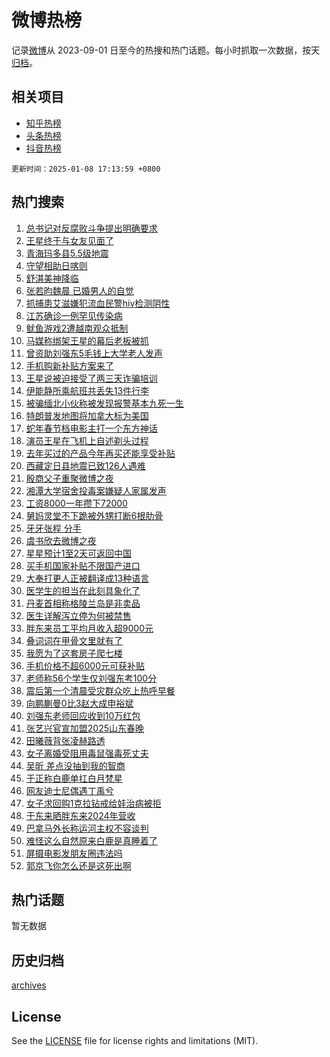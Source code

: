 # 微博热榜

记录[微博](https://www.weibo.com)从 2023-09-01 日至今的热搜和热门话题。每小时抓取一次数据，按天[归档](archives)。

## 相关项目

- [知乎热榜](https://github.com/hotarchive/zhihu)
- [头条热榜](https://github.com/hotarchive/toutiao)
- [抖音热榜](https://github.com/hotarchive/douyin)


`更新时间：2025-01-08 17:13:59 +0800`

## 热门搜索

1. [总书记对反腐败斗争提出明确要求](https://m.weibo.cn/search?containerid=100103type%3D1%26t%3D10%26q%3D%23%E6%80%BB%E4%B9%A6%E8%AE%B0%E5%AF%B9%E5%8F%8D%E8%85%90%E8%B4%A5%E6%96%97%E4%BA%89%E6%8F%90%E5%87%BA%E6%98%8E%E7%A1%AE%E8%A6%81%E6%B1%82%23&stream_entry_id=51&isnewpage=1&extparam=seat%3D1%26q%3D%2523%25E6%2580%25BB%25E4%25B9%25A6%25E8%25AE%25B0%25E5%25AF%25B9%25E5%258F%258D%25E8%2585%2590%25E8%25B4%25A5%25E6%2596%2597%25E4%25BA%2589%25E6%258F%2590%25E5%2587%25BA%25E6%2598%258E%25E7%25A1%25AE%25E8%25A6%2581%25E6%25B1%2582%2523%26dgr%3D0%26pos%3D0%26filter_type%3Drealtimehot%26cate%3D10103%26c_type%3D51%26stream_entry_id%3D51%26display_time%3D1736327637%26pre_seqid%3D173632763752601048706)
1. [王星终于与女友见面了](https://m.weibo.cn/search?containerid=100103type%3D1%26t%3D10%26q%3D%23%E7%8E%8B%E6%98%9F%E7%BB%88%E4%BA%8E%E4%B8%8E%E5%A5%B3%E5%8F%8B%E8%A7%81%E9%9D%A2%E4%BA%86%23&stream_entry_id=31&isnewpage=1&extparam=seat%3D1%26stream_entry_id%3D31%26dgr%3D0%26pos%3D0%26q%3D%2523%25E7%258E%258B%25E6%2598%259F%25E7%25BB%2588%25E4%25BA%258E%25E4%25B8%258E%25E5%25A5%25B3%25E5%258F%258B%25E8%25A7%2581%25E9%259D%25A2%25E4%25BA%2586%2523%26filter_type%3Drealtimehot%26band_rank%3D1%26realpos%3D1%26flag%3D1%26cate%3D5001%26c_type%3D31%26lcate%3D5001%26display_time%3D1736327637%26pre_seqid%3D173632763752601048706)
1. [青海玛多县5.5级地震](https://m.weibo.cn/search?containerid=100103type%3D1%26t%3D10%26q%3D%23%E9%9D%92%E6%B5%B7%E7%8E%9B%E5%A4%9A%E5%8E%BF5.5%E7%BA%A7%E5%9C%B0%E9%9C%87%23&stream_entry_id=31&isnewpage=1&extparam=seat%3D1%26stream_entry_id%3D31%26dgr%3D0%26pos%3D1%26q%3D%2523%25E9%259D%2592%25E6%25B5%25B7%25E7%258E%259B%25E5%25A4%259A%25E5%258E%25BF5.5%25E7%25BA%25A7%25E5%259C%25B0%25E9%259C%2587%2523%26filter_type%3Drealtimehot%26band_rank%3D2%26realpos%3D2%26flag%3D1%26cate%3D5001%26c_type%3D31%26lcate%3D5001%26display_time%3D1736327637%26pre_seqid%3D173632763752601048706)
1. [守望相助日喀则](https://m.weibo.cn/search?containerid=100103type%3D1%26t%3D10%26q%3D%23%E5%AE%88%E6%9C%9B%E7%9B%B8%E5%8A%A9%E6%97%A5%E5%96%80%E5%88%99%23&stream_entry_id=31&isnewpage=1&extparam=seat%3D1%26stream_entry_id%3D31%26dgr%3D0%26pos%3D2%26q%3D%2523%25E5%25AE%2588%25E6%259C%259B%25E7%259B%25B8%25E5%258A%25A9%25E6%2597%25A5%25E5%2596%2580%25E5%2588%2599%2523%26filter_type%3Drealtimehot%26band_rank%3D3%26realpos%3D3%26flag%3D0%26cate%3D5001%26c_type%3D31%26lcate%3D5001%26display_time%3D1736327637%26pre_seqid%3D173632763752601048706)
1. [舒淇美神降临](https://m.weibo.cn/search?containerid=100103type%3D1%26t%3D10%26q%3D%23%E8%88%92%E6%B7%87%E7%BE%8E%E7%A5%9E%E9%99%8D%E4%B8%B4%23&stream_entry_id=31&isnewpage=1&extparam=seat%3D1%26stream_entry_id%3D31%26dgr%3D0%26pos%3D3%26q%3D%2523%25E8%2588%2592%25E6%25B7%2587%25E7%25BE%258E%25E7%25A5%259E%25E9%2599%258D%25E4%25B8%25B4%2523%26is_ad_pos%3D1%26filter_type%3Drealtimehot%26band_rank%3D4%26topic_ad%3D1%26lcate%3D5001%26cate%3D5001%26c_type%3D31%26adid%3D271933%26display_time%3D1736327637%26pre_seqid%3D173632763752601048706)
1. [张若昀魏晨 已婚男人的自觉](https://m.weibo.cn/search?containerid=100103type%3D1%26t%3D10%26q%3D%E5%BC%A0%E8%8B%A5%E6%98%80%E9%AD%8F%E6%99%A8+%E5%B7%B2%E5%A9%9A%E7%94%B7%E4%BA%BA%E7%9A%84%E8%87%AA%E8%A7%89&stream_entry_id=31&isnewpage=1&extparam=seat%3D1%26stream_entry_id%3D31%26dgr%3D0%26pos%3D4%26q%3D%25E5%25BC%25A0%25E8%258B%25A5%25E6%2598%2580%25E9%25AD%258F%25E6%2599%25A8%2520%25E5%25B7%25B2%25E5%25A9%259A%25E7%2594%25B7%25E4%25BA%25BA%25E7%259A%2584%25E8%2587%25AA%25E8%25A7%2589%26filter_type%3Drealtimehot%26band_rank%3D4%26realpos%3D4%26flag%3D2%26cate%3D5001%26c_type%3D31%26lcate%3D5001%26display_time%3D1736327637%26pre_seqid%3D173632763752601048706)
1. [抓捕患艾滋嫌犯流血民警hiv检测阴性](https://m.weibo.cn/search?containerid=100103type%3D1%26t%3D10%26q%3D%23%E6%8A%93%E6%8D%95%E6%82%A3%E8%89%BE%E6%BB%8B%E5%AB%8C%E7%8A%AF%E6%B5%81%E8%A1%80%E6%B0%91%E8%AD%A6hiv%E6%A3%80%E6%B5%8B%E9%98%B4%E6%80%A7%23&stream_entry_id=31&isnewpage=1&extparam=seat%3D1%26stream_entry_id%3D31%26dgr%3D0%26pos%3D5%26q%3D%2523%25E6%258A%2593%25E6%258D%2595%25E6%2582%25A3%25E8%2589%25BE%25E6%25BB%258B%25E5%25AB%258C%25E7%258A%25AF%25E6%25B5%2581%25E8%25A1%2580%25E6%25B0%2591%25E8%25AD%25A6hiv%25E6%25A3%2580%25E6%25B5%258B%25E9%2598%25B4%25E6%2580%25A7%2523%26filter_type%3Drealtimehot%26band_rank%3D5%26realpos%3D5%26flag%3D1%26cate%3D5001%26c_type%3D31%26lcate%3D5001%26display_time%3D1736327637%26pre_seqid%3D173632763752601048706)
1. [江苏确诊一例罕见传染病](https://m.weibo.cn/search?containerid=100103type%3D1%26t%3D10%26q%3D%23%E6%B1%9F%E8%8B%8F%E7%A1%AE%E8%AF%8A%E4%B8%80%E4%BE%8B%E7%BD%95%E8%A7%81%E4%BC%A0%E6%9F%93%E7%97%85%23&stream_entry_id=31&isnewpage=1&extparam=seat%3D1%26stream_entry_id%3D31%26dgr%3D0%26pos%3D6%26q%3D%2523%25E6%25B1%259F%25E8%258B%258F%25E7%25A1%25AE%25E8%25AF%258A%25E4%25B8%2580%25E4%25BE%258B%25E7%25BD%2595%25E8%25A7%2581%25E4%25BC%25A0%25E6%259F%2593%25E7%2597%2585%2523%26filter_type%3Drealtimehot%26band_rank%3D6%26realpos%3D6%26flag%3D0%26cate%3D5001%26c_type%3D31%26lcate%3D5001%26display_time%3D1736327637%26pre_seqid%3D173632763752601048706)
1. [鱿鱼游戏2遭越南观众抵制](https://m.weibo.cn/search?containerid=100103type%3D1%26t%3D10%26q%3D%23%E9%B1%BF%E9%B1%BC%E6%B8%B8%E6%88%8F2%E9%81%AD%E8%B6%8A%E5%8D%97%E8%A7%82%E4%BC%97%E6%8A%B5%E5%88%B6%23&stream_entry_id=31&isnewpage=1&extparam=seat%3D1%26stream_entry_id%3D31%26dgr%3D0%26pos%3D7%26q%3D%2523%25E9%25B1%25BF%25E9%25B1%25BC%25E6%25B8%25B8%25E6%2588%258F2%25E9%2581%25AD%25E8%25B6%258A%25E5%258D%2597%25E8%25A7%2582%25E4%25BC%2597%25E6%258A%25B5%25E5%2588%25B6%2523%26filter_type%3Drealtimehot%26band_rank%3D7%26realpos%3D7%26flag%3D1%26cate%3D5001%26c_type%3D31%26lcate%3D5001%26display_time%3D1736327637%26pre_seqid%3D173632763752601048706)
1. [马媒称绑架王星的幕后老板被抓](https://m.weibo.cn/search?containerid=100103type%3D1%26t%3D10%26q%3D%23%E9%A9%AC%E5%AA%92%E7%A7%B0%E7%BB%91%E6%9E%B6%E7%8E%8B%E6%98%9F%E7%9A%84%E5%B9%95%E5%90%8E%E8%80%81%E6%9D%BF%E8%A2%AB%E6%8A%93%23&stream_entry_id=31&isnewpage=1&extparam=seat%3D1%26stream_entry_id%3D31%26dgr%3D0%26pos%3D8%26q%3D%2523%25E9%25A9%25AC%25E5%25AA%2592%25E7%25A7%25B0%25E7%25BB%2591%25E6%259E%25B6%25E7%258E%258B%25E6%2598%259F%25E7%259A%2584%25E5%25B9%2595%25E5%2590%258E%25E8%2580%2581%25E6%259D%25BF%25E8%25A2%25AB%25E6%258A%2593%2523%26filter_type%3Drealtimehot%26band_rank%3D8%26realpos%3D8%26flag%3D1%26cate%3D5001%26c_type%3D31%26lcate%3D5001%26display_time%3D1736327637%26pre_seqid%3D173632763752601048706)
1. [曾资助刘强东5毛钱上大学老人发声](https://m.weibo.cn/search?containerid=100103type%3D1%26t%3D10%26q%3D%23%E6%9B%BE%E8%B5%84%E5%8A%A9%E5%88%98%E5%BC%BA%E4%B8%9C5%E6%AF%9B%E9%92%B1%E4%B8%8A%E5%A4%A7%E5%AD%A6%E8%80%81%E4%BA%BA%E5%8F%91%E5%A3%B0%23&stream_entry_id=31&isnewpage=1&extparam=seat%3D1%26stream_entry_id%3D31%26dgr%3D0%26pos%3D9%26q%3D%2523%25E6%259B%25BE%25E8%25B5%2584%25E5%258A%25A9%25E5%2588%2598%25E5%25BC%25BA%25E4%25B8%259C5%25E6%25AF%259B%25E9%2592%25B1%25E4%25B8%258A%25E5%25A4%25A7%25E5%25AD%25A6%25E8%2580%2581%25E4%25BA%25BA%25E5%258F%2591%25E5%25A3%25B0%2523%26filter_type%3Drealtimehot%26band_rank%3D9%26realpos%3D9%26flag%3D2%26cate%3D5001%26c_type%3D31%26lcate%3D5001%26display_time%3D1736327637%26pre_seqid%3D173632763752601048706)
1. [手机购新补贴方案来了](https://m.weibo.cn/search?containerid=100103type%3D1%26t%3D10%26q%3D%23%E6%89%8B%E6%9C%BA%E8%B4%AD%E6%96%B0%E8%A1%A5%E8%B4%B4%E6%96%B9%E6%A1%88%E6%9D%A5%E4%BA%86%23&stream_entry_id=31&isnewpage=1&extparam=seat%3D1%26stream_entry_id%3D31%26dgr%3D0%26pos%3D10%26q%3D%2523%25E6%2589%258B%25E6%259C%25BA%25E8%25B4%25AD%25E6%2596%25B0%25E8%25A1%25A5%25E8%25B4%25B4%25E6%2596%25B9%25E6%25A1%2588%25E6%259D%25A5%25E4%25BA%2586%2523%26filter_type%3Drealtimehot%26band_rank%3D10%26realpos%3D10%26flag%3D0%26cate%3D5001%26c_type%3D31%26lcate%3D5001%26display_time%3D1736327637%26pre_seqid%3D173632763752601048706)
1. [王星说被迫接受了两三天诈骗培训](https://m.weibo.cn/search?containerid=100103type%3D1%26t%3D10%26q%3D%23%E7%8E%8B%E6%98%9F%E8%AF%B4%E8%A2%AB%E8%BF%AB%E6%8E%A5%E5%8F%97%E4%BA%86%E4%B8%A4%E4%B8%89%E5%A4%A9%E8%AF%88%E9%AA%97%E5%9F%B9%E8%AE%AD%23&stream_entry_id=31&isnewpage=1&extparam=seat%3D1%26stream_entry_id%3D31%26dgr%3D0%26pos%3D11%26q%3D%2523%25E7%258E%258B%25E6%2598%259F%25E8%25AF%25B4%25E8%25A2%25AB%25E8%25BF%25AB%25E6%258E%25A5%25E5%258F%2597%25E4%25BA%2586%25E4%25B8%25A4%25E4%25B8%2589%25E5%25A4%25A9%25E8%25AF%2588%25E9%25AA%2597%25E5%259F%25B9%25E8%25AE%25AD%2523%26filter_type%3Drealtimehot%26band_rank%3D11%26realpos%3D11%26flag%3D2%26cate%3D5001%26c_type%3D31%26lcate%3D5001%26display_time%3D1736327637%26pre_seqid%3D173632763752601048706)
1. [伊能静所乘航班共丢失13件行李](https://m.weibo.cn/search?containerid=100103type%3D1%26t%3D10%26q%3D%23%E4%BC%8A%E8%83%BD%E9%9D%99%E6%89%80%E4%B9%98%E8%88%AA%E7%8F%AD%E5%85%B1%E4%B8%A2%E5%A4%B113%E4%BB%B6%E8%A1%8C%E6%9D%8E%23&stream_entry_id=31&isnewpage=1&extparam=seat%3D1%26stream_entry_id%3D31%26dgr%3D0%26pos%3D12%26q%3D%2523%25E4%25BC%258A%25E8%2583%25BD%25E9%259D%2599%25E6%2589%2580%25E4%25B9%2598%25E8%2588%25AA%25E7%258F%25AD%25E5%2585%25B1%25E4%25B8%25A2%25E5%25A4%25B113%25E4%25BB%25B6%25E8%25A1%258C%25E6%259D%258E%2523%26filter_type%3Drealtimehot%26band_rank%3D12%26realpos%3D12%26flag%3D1%26cate%3D5001%26c_type%3D31%26lcate%3D5001%26display_time%3D1736327637%26pre_seqid%3D173632763752601048706)
1. [被骗缅北小伙称被发现报警基本九死一生](https://m.weibo.cn/search?containerid=100103type%3D1%26t%3D10%26q%3D%23%E8%A2%AB%E9%AA%97%E7%BC%85%E5%8C%97%E5%B0%8F%E4%BC%99%E7%A7%B0%E8%A2%AB%E5%8F%91%E7%8E%B0%E6%8A%A5%E8%AD%A6%E5%9F%BA%E6%9C%AC%E4%B9%9D%E6%AD%BB%E4%B8%80%E7%94%9F%23&stream_entry_id=31&isnewpage=1&extparam=seat%3D1%26stream_entry_id%3D31%26dgr%3D0%26pos%3D13%26q%3D%2523%25E8%25A2%25AB%25E9%25AA%2597%25E7%25BC%2585%25E5%258C%2597%25E5%25B0%258F%25E4%25BC%2599%25E7%25A7%25B0%25E8%25A2%25AB%25E5%258F%2591%25E7%258E%25B0%25E6%258A%25A5%25E8%25AD%25A6%25E5%259F%25BA%25E6%259C%25AC%25E4%25B9%259D%25E6%25AD%25BB%25E4%25B8%2580%25E7%2594%259F%2523%26filter_type%3Drealtimehot%26band_rank%3D13%26realpos%3D13%26flag%3D0%26cate%3D5001%26c_type%3D31%26lcate%3D5001%26display_time%3D1736327637%26pre_seqid%3D173632763752601048706)
1. [特朗普发地图将加拿大标为美国](https://m.weibo.cn/search?containerid=100103type%3D1%26t%3D10%26q%3D%23%E7%89%B9%E6%9C%97%E6%99%AE%E5%8F%91%E5%9C%B0%E5%9B%BE%E5%B0%86%E5%8A%A0%E6%8B%BF%E5%A4%A7%E6%A0%87%E4%B8%BA%E7%BE%8E%E5%9B%BD%23&stream_entry_id=31&isnewpage=1&extparam=seat%3D1%26stream_entry_id%3D31%26dgr%3D0%26pos%3D14%26q%3D%2523%25E7%2589%25B9%25E6%259C%2597%25E6%2599%25AE%25E5%258F%2591%25E5%259C%25B0%25E5%259B%25BE%25E5%25B0%2586%25E5%258A%25A0%25E6%258B%25BF%25E5%25A4%25A7%25E6%25A0%2587%25E4%25B8%25BA%25E7%25BE%258E%25E5%259B%25BD%2523%26filter_type%3Drealtimehot%26band_rank%3D14%26realpos%3D14%26flag%3D0%26cate%3D5001%26c_type%3D31%26lcate%3D5001%26display_time%3D1736327637%26pre_seqid%3D173632763752601048706)
1. [蛇年春节档电影主打一个东方神话](https://m.weibo.cn/search?containerid=100103type%3D1%26t%3D10%26q%3D%23%E8%9B%87%E5%B9%B4%E6%98%A5%E8%8A%82%E6%A1%A3%E7%94%B5%E5%BD%B1%E4%B8%BB%E6%89%93%E4%B8%80%E4%B8%AA%E4%B8%9C%E6%96%B9%E7%A5%9E%E8%AF%9D%23&stream_entry_id=31&isnewpage=1&extparam=seat%3D1%26stream_entry_id%3D31%26dgr%3D0%26pos%3D15%26q%3D%2523%25E8%259B%2587%25E5%25B9%25B4%25E6%2598%25A5%25E8%258A%2582%25E6%25A1%25A3%25E7%2594%25B5%25E5%25BD%25B1%25E4%25B8%25BB%25E6%2589%2593%25E4%25B8%2580%25E4%25B8%25AA%25E4%25B8%259C%25E6%2596%25B9%25E7%25A5%259E%25E8%25AF%259D%2523%26filter_type%3Drealtimehot%26band_rank%3D15%26realpos%3D15%26flag%3D1%26cate%3D5001%26c_type%3D31%26lcate%3D5001%26display_time%3D1736327637%26pre_seqid%3D173632763752601048706)
1. [演员王星在飞机上自述剃头过程](https://m.weibo.cn/search?containerid=100103type%3D1%26t%3D10%26q%3D%23%E6%BC%94%E5%91%98%E7%8E%8B%E6%98%9F%E5%9C%A8%E9%A3%9E%E6%9C%BA%E4%B8%8A%E8%87%AA%E8%BF%B0%E5%89%83%E5%A4%B4%E8%BF%87%E7%A8%8B%23&stream_entry_id=31&isnewpage=1&extparam=seat%3D1%26stream_entry_id%3D31%26dgr%3D0%26pos%3D16%26q%3D%2523%25E6%25BC%2594%25E5%2591%2598%25E7%258E%258B%25E6%2598%259F%25E5%259C%25A8%25E9%25A3%259E%25E6%259C%25BA%25E4%25B8%258A%25E8%2587%25AA%25E8%25BF%25B0%25E5%2589%2583%25E5%25A4%25B4%25E8%25BF%2587%25E7%25A8%258B%2523%26filter_type%3Drealtimehot%26band_rank%3D16%26realpos%3D16%26flag%3D2%26cate%3D5001%26c_type%3D31%26lcate%3D5001%26display_time%3D1736327637%26pre_seqid%3D173632763752601048706)
1. [去年买过的产品今年再买还能享受补贴](https://m.weibo.cn/search?containerid=100103type%3D1%26t%3D10%26q%3D%23%E5%8E%BB%E5%B9%B4%E4%B9%B0%E8%BF%87%E7%9A%84%E4%BA%A7%E5%93%81%E4%BB%8A%E5%B9%B4%E5%86%8D%E4%B9%B0%E8%BF%98%E8%83%BD%E4%BA%AB%E5%8F%97%E8%A1%A5%E8%B4%B4%23&stream_entry_id=31&isnewpage=1&extparam=seat%3D1%26stream_entry_id%3D31%26dgr%3D0%26pos%3D17%26q%3D%2523%25E5%258E%25BB%25E5%25B9%25B4%25E4%25B9%25B0%25E8%25BF%2587%25E7%259A%2584%25E4%25BA%25A7%25E5%2593%2581%25E4%25BB%258A%25E5%25B9%25B4%25E5%2586%258D%25E4%25B9%25B0%25E8%25BF%2598%25E8%2583%25BD%25E4%25BA%25AB%25E5%258F%2597%25E8%25A1%25A5%25E8%25B4%25B4%2523%26filter_type%3Drealtimehot%26band_rank%3D17%26realpos%3D17%26flag%3D1%26cate%3D5001%26c_type%3D31%26lcate%3D5001%26display_time%3D1736327637%26pre_seqid%3D173632763752601048706)
1. [西藏定日县地震已致126人遇难](https://m.weibo.cn/search?containerid=100103type%3D1%26t%3D10%26q%3D%23%E8%A5%BF%E8%97%8F%E5%AE%9A%E6%97%A5%E5%8E%BF%E5%9C%B0%E9%9C%87%E5%B7%B2%E8%87%B4126%E4%BA%BA%E9%81%87%E9%9A%BE%23&stream_entry_id=31&isnewpage=1&extparam=seat%3D1%26stream_entry_id%3D31%26dgr%3D0%26pos%3D18%26q%3D%2523%25E8%25A5%25BF%25E8%2597%258F%25E5%25AE%259A%25E6%2597%25A5%25E5%258E%25BF%25E5%259C%25B0%25E9%259C%2587%25E5%25B7%25B2%25E8%2587%25B4126%25E4%25BA%25BA%25E9%2581%2587%25E9%259A%25BE%2523%26filter_type%3Drealtimehot%26band_rank%3D18%26realpos%3D18%26flag%3D0%26cate%3D5001%26c_type%3D31%26lcate%3D5001%26display_time%3D1736327637%26pre_seqid%3D173632763752601048706)
1. [殷商父子重聚微博之夜](https://m.weibo.cn/search?containerid=100103type%3D1%26t%3D10%26q%3D%23%E6%AE%B7%E5%95%86%E7%88%B6%E5%AD%90%E9%87%8D%E8%81%9A%E5%BE%AE%E5%8D%9A%E4%B9%8B%E5%A4%9C%23&stream_entry_id=31&isnewpage=1&extparam=seat%3D1%26stream_entry_id%3D31%26dgr%3D0%26pos%3D19%26q%3D%2523%25E6%25AE%25B7%25E5%2595%2586%25E7%2588%25B6%25E5%25AD%2590%25E9%2587%258D%25E8%2581%259A%25E5%25BE%25AE%25E5%258D%259A%25E4%25B9%258B%25E5%25A4%259C%2523%26filter_type%3Drealtimehot%26band_rank%3D19%26realpos%3D19%26flag%3D1%26cate%3D5001%26c_type%3D31%26lcate%3D5001%26display_time%3D1736327637%26pre_seqid%3D173632763752601048706)
1. [湘潭大学宿舍投毒案嫌疑人家属发声](https://m.weibo.cn/search?containerid=100103type%3D1%26t%3D10%26q%3D%23%E6%B9%98%E6%BD%AD%E5%A4%A7%E5%AD%A6%E5%AE%BF%E8%88%8D%E6%8A%95%E6%AF%92%E6%A1%88%E5%AB%8C%E7%96%91%E4%BA%BA%E5%AE%B6%E5%B1%9E%E5%8F%91%E5%A3%B0%23&stream_entry_id=31&isnewpage=1&extparam=seat%3D1%26stream_entry_id%3D31%26dgr%3D0%26pos%3D20%26q%3D%2523%25E6%25B9%2598%25E6%25BD%25AD%25E5%25A4%25A7%25E5%25AD%25A6%25E5%25AE%25BF%25E8%2588%258D%25E6%258A%2595%25E6%25AF%2592%25E6%25A1%2588%25E5%25AB%258C%25E7%2596%2591%25E4%25BA%25BA%25E5%25AE%25B6%25E5%25B1%259E%25E5%258F%2591%25E5%25A3%25B0%2523%26filter_type%3Drealtimehot%26band_rank%3D20%26realpos%3D20%26flag%3D1%26cate%3D5001%26c_type%3D31%26lcate%3D5001%26display_time%3D1736327637%26pre_seqid%3D173632763752601048706)
1. [工资8000一年攒下72000](https://m.weibo.cn/search?containerid=100103type%3D1%26t%3D10%26q%3D%E5%B7%A5%E8%B5%848000%E4%B8%80%E5%B9%B4%E6%94%92%E4%B8%8B72000&stream_entry_id=31&isnewpage=1&extparam=seat%3D1%26stream_entry_id%3D31%26dgr%3D0%26pos%3D21%26q%3D%25E5%25B7%25A5%25E8%25B5%25848000%25E4%25B8%2580%25E5%25B9%25B4%25E6%2594%2592%25E4%25B8%258B72000%26filter_type%3Drealtimehot%26band_rank%3D21%26realpos%3D21%26flag%3D2%26cate%3D5001%26c_type%3D31%26lcate%3D5001%26display_time%3D1736327637%26pre_seqid%3D173632763752601048706)
1. [舅妈灵堂不下跪被外甥打断6根肋骨](https://m.weibo.cn/search?containerid=100103type%3D1%26t%3D10%26q%3D%23%E8%88%85%E5%A6%88%E7%81%B5%E5%A0%82%E4%B8%8D%E4%B8%8B%E8%B7%AA%E8%A2%AB%E5%A4%96%E7%94%A5%E6%89%93%E6%96%AD6%E6%A0%B9%E8%82%8B%E9%AA%A8%23&stream_entry_id=31&isnewpage=1&extparam=seat%3D1%26stream_entry_id%3D31%26dgr%3D0%26pos%3D22%26q%3D%2523%25E8%2588%2585%25E5%25A6%2588%25E7%2581%25B5%25E5%25A0%2582%25E4%25B8%258D%25E4%25B8%258B%25E8%25B7%25AA%25E8%25A2%25AB%25E5%25A4%2596%25E7%2594%25A5%25E6%2589%2593%25E6%2596%25AD6%25E6%25A0%25B9%25E8%2582%258B%25E9%25AA%25A8%2523%26filter_type%3Drealtimehot%26band_rank%3D22%26realpos%3D22%26flag%3D0%26cate%3D5001%26c_type%3D31%26lcate%3D5001%26display_time%3D1736327637%26pre_seqid%3D173632763752601048706)
1. [牙牙张程 分手](https://m.weibo.cn/search?containerid=100103type%3D1%26t%3D10%26q%3D%E7%89%99%E7%89%99%E5%BC%A0%E7%A8%8B+%E5%88%86%E6%89%8B&stream_entry_id=31&isnewpage=1&extparam=seat%3D1%26stream_entry_id%3D31%26dgr%3D0%26pos%3D23%26q%3D%25E7%2589%2599%25E7%2589%2599%25E5%25BC%25A0%25E7%25A8%258B%2520%25E5%2588%2586%25E6%2589%258B%26filter_type%3Drealtimehot%26band_rank%3D23%26realpos%3D23%26flag%3D1%26cate%3D5001%26c_type%3D31%26lcate%3D5001%26display_time%3D1736327637%26pre_seqid%3D173632763752601048706)
1. [虞书欣去微博之夜](https://m.weibo.cn/search?containerid=100103type%3D1%26t%3D10%26q%3D%23%E8%99%9E%E4%B9%A6%E6%AC%A3%E5%8E%BB%E5%BE%AE%E5%8D%9A%E4%B9%8B%E5%A4%9C%23&stream_entry_id=31&isnewpage=1&extparam=seat%3D1%26stream_entry_id%3D31%26dgr%3D0%26pos%3D24%26q%3D%2523%25E8%2599%259E%25E4%25B9%25A6%25E6%25AC%25A3%25E5%258E%25BB%25E5%25BE%25AE%25E5%258D%259A%25E4%25B9%258B%25E5%25A4%259C%2523%26filter_type%3Drealtimehot%26band_rank%3D24%26realpos%3D24%26flag%3D1%26cate%3D5001%26c_type%3D31%26lcate%3D5001%26display_time%3D1736327637%26pre_seqid%3D173632763752601048706)
1. [星星预计1至2天可返回中国](https://m.weibo.cn/search?containerid=100103type%3D1%26t%3D10%26q%3D%23%E6%98%9F%E6%98%9F%E9%A2%84%E8%AE%A11%E8%87%B32%E5%A4%A9%E5%8F%AF%E8%BF%94%E5%9B%9E%E4%B8%AD%E5%9B%BD%23&stream_entry_id=31&isnewpage=1&extparam=seat%3D1%26stream_entry_id%3D31%26dgr%3D0%26pos%3D25%26q%3D%2523%25E6%2598%259F%25E6%2598%259F%25E9%25A2%2584%25E8%25AE%25A11%25E8%2587%25B32%25E5%25A4%25A9%25E5%258F%25AF%25E8%25BF%2594%25E5%259B%259E%25E4%25B8%25AD%25E5%259B%25BD%2523%26filter_type%3Drealtimehot%26band_rank%3D25%26realpos%3D25%26flag%3D0%26cate%3D5001%26c_type%3D31%26lcate%3D5001%26display_time%3D1736327637%26pre_seqid%3D173632763752601048706)
1. [买手机国家补贴不限国产进口](https://m.weibo.cn/search?containerid=100103type%3D1%26t%3D10%26q%3D%23%E4%B9%B0%E6%89%8B%E6%9C%BA%E5%9B%BD%E5%AE%B6%E8%A1%A5%E8%B4%B4%E4%B8%8D%E9%99%90%E5%9B%BD%E4%BA%A7%E8%BF%9B%E5%8F%A3%23&stream_entry_id=31&isnewpage=1&extparam=seat%3D1%26stream_entry_id%3D31%26dgr%3D0%26pos%3D26%26q%3D%2523%25E4%25B9%25B0%25E6%2589%258B%25E6%259C%25BA%25E5%259B%25BD%25E5%25AE%25B6%25E8%25A1%25A5%25E8%25B4%25B4%25E4%25B8%258D%25E9%2599%2590%25E5%259B%25BD%25E4%25BA%25A7%25E8%25BF%259B%25E5%258F%25A3%2523%26filter_type%3Drealtimehot%26band_rank%3D26%26realpos%3D26%26flag%3D1%26cate%3D5001%26c_type%3D31%26lcate%3D5001%26display_time%3D1736327637%26pre_seqid%3D173632763752601048706)
1. [大奉打更人正被翻译成13种语言](https://m.weibo.cn/search?containerid=100103type%3D1%26t%3D10%26q%3D%23%E5%A4%A7%E5%A5%89%E6%89%93%E6%9B%B4%E4%BA%BA%E6%AD%A3%E8%A2%AB%E7%BF%BB%E8%AF%91%E6%88%9013%E7%A7%8D%E8%AF%AD%E8%A8%80%23&stream_entry_id=31&isnewpage=1&extparam=seat%3D1%26stream_entry_id%3D31%26dgr%3D0%26pos%3D27%26q%3D%2523%25E5%25A4%25A7%25E5%25A5%2589%25E6%2589%2593%25E6%259B%25B4%25E4%25BA%25BA%25E6%25AD%25A3%25E8%25A2%25AB%25E7%25BF%25BB%25E8%25AF%2591%25E6%2588%259013%25E7%25A7%258D%25E8%25AF%25AD%25E8%25A8%2580%2523%26filter_type%3Drealtimehot%26band_rank%3D27%26realpos%3D27%26flag%3D1%26cate%3D5001%26c_type%3D31%26lcate%3D5001%26display_time%3D1736327637%26pre_seqid%3D173632763752601048706)
1. [医学生的担当在此刻具象化了](https://m.weibo.cn/search?containerid=100103type%3D1%26t%3D10%26q%3D%E5%8C%BB%E5%AD%A6%E7%94%9F%E7%9A%84%E6%8B%85%E5%BD%93%E5%9C%A8%E6%AD%A4%E5%88%BB%E5%85%B7%E8%B1%A1%E5%8C%96%E4%BA%86&stream_entry_id=31&isnewpage=1&extparam=seat%3D1%26stream_entry_id%3D31%26dgr%3D0%26pos%3D28%26q%3D%25E5%258C%25BB%25E5%25AD%25A6%25E7%2594%259F%25E7%259A%2584%25E6%258B%2585%25E5%25BD%2593%25E5%259C%25A8%25E6%25AD%25A4%25E5%2588%25BB%25E5%2585%25B7%25E8%25B1%25A1%25E5%258C%2596%25E4%25BA%2586%26filter_type%3Drealtimehot%26band_rank%3D28%26realpos%3D28%26flag%3D1%26cate%3D5001%26c_type%3D31%26lcate%3D5001%26display_time%3D1736327637%26pre_seqid%3D173632763752601048706)
1. [丹麦首相称格陵兰岛是非卖品](https://m.weibo.cn/search?containerid=100103type%3D1%26t%3D10%26q%3D%23%E4%B8%B9%E9%BA%A6%E9%A6%96%E7%9B%B8%E7%A7%B0%E6%A0%BC%E9%99%B5%E5%85%B0%E5%B2%9B%E6%98%AF%E9%9D%9E%E5%8D%96%E5%93%81%23&stream_entry_id=31&isnewpage=1&extparam=seat%3D1%26stream_entry_id%3D31%26dgr%3D0%26pos%3D29%26q%3D%2523%25E4%25B8%25B9%25E9%25BA%25A6%25E9%25A6%2596%25E7%259B%25B8%25E7%25A7%25B0%25E6%25A0%25BC%25E9%2599%25B5%25E5%2585%25B0%25E5%25B2%259B%25E6%2598%25AF%25E9%259D%259E%25E5%258D%2596%25E5%2593%2581%2523%26filter_type%3Drealtimehot%26band_rank%3D29%26realpos%3D29%26flag%3D1%26cate%3D5001%26c_type%3D31%26lcate%3D5001%26display_time%3D1736327637%26pre_seqid%3D173632763752601048706)
1. [医生详解泻立停为何被禁售](https://m.weibo.cn/search?containerid=100103type%3D1%26t%3D10%26q%3D%23%E5%8C%BB%E7%94%9F%E8%AF%A6%E8%A7%A3%E6%B3%BB%E7%AB%8B%E5%81%9C%E4%B8%BA%E4%BD%95%E8%A2%AB%E7%A6%81%E5%94%AE%23&stream_entry_id=31&isnewpage=1&extparam=seat%3D1%26stream_entry_id%3D31%26dgr%3D0%26pos%3D30%26q%3D%2523%25E5%258C%25BB%25E7%2594%259F%25E8%25AF%25A6%25E8%25A7%25A3%25E6%25B3%25BB%25E7%25AB%258B%25E5%2581%259C%25E4%25B8%25BA%25E4%25BD%2595%25E8%25A2%25AB%25E7%25A6%2581%25E5%2594%25AE%2523%26filter_type%3Drealtimehot%26band_rank%3D30%26realpos%3D30%26flag%3D1%26cate%3D5001%26c_type%3D31%26lcate%3D5001%26display_time%3D1736327637%26pre_seqid%3D173632763752601048706)
1. [胖东来员工平均月收入超9000元](https://m.weibo.cn/search?containerid=100103type%3D1%26t%3D10%26q%3D%23%E8%83%96%E4%B8%9C%E6%9D%A5%E5%91%98%E5%B7%A5%E5%B9%B3%E5%9D%87%E6%9C%88%E6%94%B6%E5%85%A5%E8%B6%859000%E5%85%83%23&stream_entry_id=31&isnewpage=1&extparam=seat%3D1%26stream_entry_id%3D31%26dgr%3D0%26pos%3D31%26q%3D%2523%25E8%2583%2596%25E4%25B8%259C%25E6%259D%25A5%25E5%2591%2598%25E5%25B7%25A5%25E5%25B9%25B3%25E5%259D%2587%25E6%259C%2588%25E6%2594%25B6%25E5%2585%25A5%25E8%25B6%25859000%25E5%2585%2583%2523%26filter_type%3Drealtimehot%26band_rank%3D31%26realpos%3D31%26flag%3D1%26cate%3D5001%26c_type%3D31%26lcate%3D5001%26display_time%3D1736327637%26pre_seqid%3D173632763752601048706)
1. [叠词词在甲骨文里就有了](https://m.weibo.cn/search?containerid=100103type%3D1%26t%3D10%26q%3D%23%E5%8F%A0%E8%AF%8D%E8%AF%8D%E5%9C%A8%E7%94%B2%E9%AA%A8%E6%96%87%E9%87%8C%E5%B0%B1%E6%9C%89%E4%BA%86%23&stream_entry_id=31&isnewpage=1&extparam=seat%3D1%26stream_entry_id%3D31%26dgr%3D0%26pos%3D32%26q%3D%2523%25E5%258F%25A0%25E8%25AF%258D%25E8%25AF%258D%25E5%259C%25A8%25E7%2594%25B2%25E9%25AA%25A8%25E6%2596%2587%25E9%2587%258C%25E5%25B0%25B1%25E6%259C%2589%25E4%25BA%2586%2523%26filter_type%3Drealtimehot%26band_rank%3D32%26realpos%3D32%26flag%3D1%26cate%3D5001%26c_type%3D31%26lcate%3D5001%26display_time%3D1736327637%26pre_seqid%3D173632763752601048706)
1. [我愿为了这套房子爬七楼](https://m.weibo.cn/search?containerid=100103type%3D1%26t%3D10%26q%3D%E6%88%91%E6%84%BF%E4%B8%BA%E4%BA%86%E8%BF%99%E5%A5%97%E6%88%BF%E5%AD%90%E7%88%AC%E4%B8%83%E6%A5%BC&stream_entry_id=31&isnewpage=1&extparam=seat%3D1%26stream_entry_id%3D31%26dgr%3D0%26pos%3D33%26q%3D%25E6%2588%2591%25E6%2584%25BF%25E4%25B8%25BA%25E4%25BA%2586%25E8%25BF%2599%25E5%25A5%2597%25E6%2588%25BF%25E5%25AD%2590%25E7%2588%25AC%25E4%25B8%2583%25E6%25A5%25BC%26filter_type%3Drealtimehot%26band_rank%3D33%26realpos%3D33%26flag%3D1%26cate%3D5001%26c_type%3D31%26lcate%3D5001%26display_time%3D1736327637%26pre_seqid%3D173632763752601048706)
1. [手机价格不超6000元可获补贴](https://m.weibo.cn/search?containerid=100103type%3D1%26t%3D10%26q%3D%23%E6%89%8B%E6%9C%BA%E4%BB%B7%E6%A0%BC%E4%B8%8D%E8%B6%856000%E5%85%83%E5%8F%AF%E8%8E%B7%E8%A1%A5%E8%B4%B4%23&stream_entry_id=31&isnewpage=1&extparam=seat%3D1%26stream_entry_id%3D31%26dgr%3D0%26pos%3D34%26q%3D%2523%25E6%2589%258B%25E6%259C%25BA%25E4%25BB%25B7%25E6%25A0%25BC%25E4%25B8%258D%25E8%25B6%25856000%25E5%2585%2583%25E5%258F%25AF%25E8%258E%25B7%25E8%25A1%25A5%25E8%25B4%25B4%2523%26filter_type%3Drealtimehot%26band_rank%3D34%26realpos%3D34%26flag%3D0%26cate%3D5001%26c_type%3D31%26lcate%3D5001%26display_time%3D1736327637%26pre_seqid%3D173632763752601048706)
1. [老师称56个学生仅刘强东考100分](https://m.weibo.cn/search?containerid=100103type%3D1%26t%3D10%26q%3D%23%E8%80%81%E5%B8%88%E7%A7%B056%E4%B8%AA%E5%AD%A6%E7%94%9F%E4%BB%85%E5%88%98%E5%BC%BA%E4%B8%9C%E8%80%83100%E5%88%86%23&stream_entry_id=31&isnewpage=1&extparam=seat%3D1%26stream_entry_id%3D31%26dgr%3D0%26pos%3D35%26q%3D%2523%25E8%2580%2581%25E5%25B8%2588%25E7%25A7%25B056%25E4%25B8%25AA%25E5%25AD%25A6%25E7%2594%259F%25E4%25BB%2585%25E5%2588%2598%25E5%25BC%25BA%25E4%25B8%259C%25E8%2580%2583100%25E5%2588%2586%2523%26filter_type%3Drealtimehot%26band_rank%3D35%26realpos%3D35%26flag%3D1%26cate%3D5001%26c_type%3D31%26lcate%3D5001%26display_time%3D1736327637%26pre_seqid%3D173632763752601048706)
1. [震后第一个清晨受灾群众吃上热呼早餐](https://m.weibo.cn/search?containerid=100103type%3D1%26t%3D10%26q%3D%23%E9%9C%87%E5%90%8E%E7%AC%AC%E4%B8%80%E4%B8%AA%E6%B8%85%E6%99%A8%E5%8F%97%E7%81%BE%E7%BE%A4%E4%BC%97%E5%90%83%E4%B8%8A%E7%83%AD%E5%91%BC%E6%97%A9%E9%A4%90%23&stream_entry_id=31&isnewpage=1&extparam=seat%3D1%26stream_entry_id%3D31%26dgr%3D0%26pos%3D36%26q%3D%2523%25E9%259C%2587%25E5%2590%258E%25E7%25AC%25AC%25E4%25B8%2580%25E4%25B8%25AA%25E6%25B8%2585%25E6%2599%25A8%25E5%258F%2597%25E7%2581%25BE%25E7%25BE%25A4%25E4%25BC%2597%25E5%2590%2583%25E4%25B8%258A%25E7%2583%25AD%25E5%2591%25BC%25E6%2597%25A9%25E9%25A4%2590%2523%26filter_type%3Drealtimehot%26band_rank%3D36%26realpos%3D36%26flag%3D0%26cate%3D5001%26c_type%3D31%26lcate%3D5001%26display_time%3D1736327637%26pre_seqid%3D173632763752601048706)
1. [向鹏蒯曼0比3赵大成申裕斌](https://m.weibo.cn/search?containerid=100103type%3D1%26t%3D10%26q%3D%23%E5%90%91%E9%B9%8F%E8%92%AF%E6%9B%BC0%E6%AF%943%E8%B5%B5%E5%A4%A7%E6%88%90%E7%94%B3%E8%A3%95%E6%96%8C%23&stream_entry_id=31&isnewpage=1&extparam=seat%3D1%26stream_entry_id%3D31%26dgr%3D0%26pos%3D37%26q%3D%2523%25E5%2590%2591%25E9%25B9%258F%25E8%2592%25AF%25E6%259B%25BC0%25E6%25AF%25943%25E8%25B5%25B5%25E5%25A4%25A7%25E6%2588%2590%25E7%2594%25B3%25E8%25A3%2595%25E6%2596%258C%2523%26filter_type%3Drealtimehot%26band_rank%3D37%26realpos%3D37%26flag%3D1%26cate%3D5001%26c_type%3D31%26lcate%3D5001%26display_time%3D1736327637%26pre_seqid%3D173632763752601048706)
1. [刘强东老师回应收到10万红包](https://m.weibo.cn/search?containerid=100103type%3D1%26t%3D10%26q%3D%23%E5%88%98%E5%BC%BA%E4%B8%9C%E8%80%81%E5%B8%88%E5%9B%9E%E5%BA%94%E6%94%B6%E5%88%B010%E4%B8%87%E7%BA%A2%E5%8C%85%23&stream_entry_id=31&isnewpage=1&extparam=seat%3D1%26stream_entry_id%3D31%26dgr%3D0%26pos%3D38%26q%3D%2523%25E5%2588%2598%25E5%25BC%25BA%25E4%25B8%259C%25E8%2580%2581%25E5%25B8%2588%25E5%259B%259E%25E5%25BA%2594%25E6%2594%25B6%25E5%2588%25B010%25E4%25B8%2587%25E7%25BA%25A2%25E5%258C%2585%2523%26filter_type%3Drealtimehot%26band_rank%3D38%26realpos%3D38%26flag%3D1%26cate%3D5001%26c_type%3D31%26lcate%3D5001%26display_time%3D1736327637%26pre_seqid%3D173632763752601048706)
1. [张艺兴官宣加盟2025山东春晚](https://m.weibo.cn/search?containerid=100103type%3D1%26t%3D10%26q%3D%23%E5%BC%A0%E8%89%BA%E5%85%B4%E5%AE%98%E5%AE%A3%E5%8A%A0%E7%9B%9F2025%E5%B1%B1%E4%B8%9C%E6%98%A5%E6%99%9A%23&stream_entry_id=31&isnewpage=1&extparam=seat%3D1%26stream_entry_id%3D31%26dgr%3D0%26pos%3D39%26q%3D%2523%25E5%25BC%25A0%25E8%2589%25BA%25E5%2585%25B4%25E5%25AE%2598%25E5%25AE%25A3%25E5%258A%25A0%25E7%259B%259F2025%25E5%25B1%25B1%25E4%25B8%259C%25E6%2598%25A5%25E6%2599%259A%2523%26filter_type%3Drealtimehot%26band_rank%3D39%26realpos%3D39%26flag%3D1%26cate%3D5001%26c_type%3D31%26lcate%3D5001%26display_time%3D1736327637%26pre_seqid%3D173632763752601048706)
1. [田曦薇背张凌赫路透](https://m.weibo.cn/search?containerid=100103type%3D1%26t%3D10%26q%3D%23%E7%94%B0%E6%9B%A6%E8%96%87%E8%83%8C%E5%BC%A0%E5%87%8C%E8%B5%AB%E8%B7%AF%E9%80%8F%23&stream_entry_id=31&isnewpage=1&extparam=seat%3D1%26stream_entry_id%3D31%26dgr%3D0%26pos%3D40%26q%3D%2523%25E7%2594%25B0%25E6%259B%25A6%25E8%2596%2587%25E8%2583%258C%25E5%25BC%25A0%25E5%2587%258C%25E8%25B5%25AB%25E8%25B7%25AF%25E9%2580%258F%2523%26filter_type%3Drealtimehot%26band_rank%3D40%26realpos%3D40%26flag%3D1%26cate%3D5001%26c_type%3D31%26lcate%3D5001%26display_time%3D1736327637%26pre_seqid%3D173632763752601048706)
1. [女子离婚受阻用毒鼠强毒死丈夫](https://m.weibo.cn/search?containerid=100103type%3D1%26t%3D10%26q%3D%23%E5%A5%B3%E5%AD%90%E7%A6%BB%E5%A9%9A%E5%8F%97%E9%98%BB%E7%94%A8%E6%AF%92%E9%BC%A0%E5%BC%BA%E6%AF%92%E6%AD%BB%E4%B8%88%E5%A4%AB%23&stream_entry_id=31&isnewpage=1&extparam=seat%3D1%26stream_entry_id%3D31%26dgr%3D0%26pos%3D41%26q%3D%2523%25E5%25A5%25B3%25E5%25AD%2590%25E7%25A6%25BB%25E5%25A9%259A%25E5%258F%2597%25E9%2598%25BB%25E7%2594%25A8%25E6%25AF%2592%25E9%25BC%25A0%25E5%25BC%25BA%25E6%25AF%2592%25E6%25AD%25BB%25E4%25B8%2588%25E5%25A4%25AB%2523%26filter_type%3Drealtimehot%26band_rank%3D41%26realpos%3D41%26flag%3D0%26cate%3D5001%26c_type%3D31%26lcate%3D5001%26display_time%3D1736327637%26pre_seqid%3D173632763752601048706)
1. [吴昕 差点没抽到我的智商](https://m.weibo.cn/search?containerid=100103type%3D1%26t%3D10%26q%3D%E5%90%B4%E6%98%95+%E5%B7%AE%E7%82%B9%E6%B2%A1%E6%8A%BD%E5%88%B0%E6%88%91%E7%9A%84%E6%99%BA%E5%95%86&stream_entry_id=31&isnewpage=1&extparam=seat%3D1%26stream_entry_id%3D31%26dgr%3D0%26pos%3D42%26q%3D%25E5%2590%25B4%25E6%2598%2595%2520%25E5%25B7%25AE%25E7%2582%25B9%25E6%25B2%25A1%25E6%258A%25BD%25E5%2588%25B0%25E6%2588%2591%25E7%259A%2584%25E6%2599%25BA%25E5%2595%2586%26filter_type%3Drealtimehot%26band_rank%3D42%26realpos%3D42%26flag%3D1%26cate%3D5001%26c_type%3D31%26lcate%3D5001%26display_time%3D1736327637%26pre_seqid%3D173632763752601048706)
1. [于正称白鹿单扛白月梵星](https://m.weibo.cn/search?containerid=100103type%3D1%26t%3D10%26q%3D%23%E4%BA%8E%E6%AD%A3%E7%A7%B0%E7%99%BD%E9%B9%BF%E5%8D%95%E6%89%9B%E7%99%BD%E6%9C%88%E6%A2%B5%E6%98%9F%23&stream_entry_id=31&isnewpage=1&extparam=seat%3D1%26stream_entry_id%3D31%26dgr%3D0%26pos%3D43%26q%3D%2523%25E4%25BA%258E%25E6%25AD%25A3%25E7%25A7%25B0%25E7%2599%25BD%25E9%25B9%25BF%25E5%258D%2595%25E6%2589%259B%25E7%2599%25BD%25E6%259C%2588%25E6%25A2%25B5%25E6%2598%259F%2523%26filter_type%3Drealtimehot%26band_rank%3D43%26realpos%3D43%26flag%3D0%26cate%3D5001%26c_type%3D31%26lcate%3D5001%26display_time%3D1736327637%26pre_seqid%3D173632763752601048706)
1. [网友迪士尼偶遇丁禹兮](https://m.weibo.cn/search?containerid=100103type%3D1%26t%3D10%26q%3D%23%E7%BD%91%E5%8F%8B%E8%BF%AA%E5%A3%AB%E5%B0%BC%E5%81%B6%E9%81%87%E4%B8%81%E7%A6%B9%E5%85%AE%23&stream_entry_id=31&isnewpage=1&extparam=seat%3D1%26stream_entry_id%3D31%26dgr%3D0%26pos%3D44%26q%3D%2523%25E7%25BD%2591%25E5%258F%258B%25E8%25BF%25AA%25E5%25A3%25AB%25E5%25B0%25BC%25E5%2581%25B6%25E9%2581%2587%25E4%25B8%2581%25E7%25A6%25B9%25E5%2585%25AE%2523%26filter_type%3Drealtimehot%26band_rank%3D44%26realpos%3D44%26flag%3D1%26cate%3D5001%26c_type%3D31%26lcate%3D5001%26display_time%3D1736327637%26pre_seqid%3D173632763752601048706)
1. [女子求回购1克拉钻戒给娃治病被拒](https://m.weibo.cn/search?containerid=100103type%3D1%26t%3D10%26q%3D%23%E5%A5%B3%E5%AD%90%E6%B1%82%E5%9B%9E%E8%B4%AD1%E5%85%8B%E6%8B%89%E9%92%BB%E6%88%92%E7%BB%99%E5%A8%83%E6%B2%BB%E7%97%85%E8%A2%AB%E6%8B%92%23&stream_entry_id=31&isnewpage=1&extparam=seat%3D1%26stream_entry_id%3D31%26dgr%3D0%26pos%3D45%26q%3D%2523%25E5%25A5%25B3%25E5%25AD%2590%25E6%25B1%2582%25E5%259B%259E%25E8%25B4%25AD1%25E5%2585%258B%25E6%258B%2589%25E9%2592%25BB%25E6%2588%2592%25E7%25BB%2599%25E5%25A8%2583%25E6%25B2%25BB%25E7%2597%2585%25E8%25A2%25AB%25E6%258B%2592%2523%26filter_type%3Drealtimehot%26band_rank%3D45%26realpos%3D45%26flag%3D1%26cate%3D5001%26c_type%3D31%26lcate%3D5001%26display_time%3D1736327637%26pre_seqid%3D173632763752601048706)
1. [于东来晒胖东来2024年营收](https://m.weibo.cn/search?containerid=100103type%3D1%26t%3D10%26q%3D%23%E4%BA%8E%E4%B8%9C%E6%9D%A5%E6%99%92%E8%83%96%E4%B8%9C%E6%9D%A52024%E5%B9%B4%E8%90%A5%E6%94%B6%23&stream_entry_id=31&isnewpage=1&extparam=seat%3D1%26stream_entry_id%3D31%26dgr%3D0%26pos%3D46%26q%3D%2523%25E4%25BA%258E%25E4%25B8%259C%25E6%259D%25A5%25E6%2599%2592%25E8%2583%2596%25E4%25B8%259C%25E6%259D%25A52024%25E5%25B9%25B4%25E8%2590%25A5%25E6%2594%25B6%2523%26filter_type%3Drealtimehot%26band_rank%3D46%26realpos%3D46%26flag%3D1%26cate%3D5001%26c_type%3D31%26lcate%3D5001%26display_time%3D1736327637%26pre_seqid%3D173632763752601048706)
1. [巴拿马外长称运河主权不容谈判](https://m.weibo.cn/search?containerid=100103type%3D1%26t%3D10%26q%3D%23%E5%B7%B4%E6%8B%BF%E9%A9%AC%E5%A4%96%E9%95%BF%E7%A7%B0%E8%BF%90%E6%B2%B3%E4%B8%BB%E6%9D%83%E4%B8%8D%E5%AE%B9%E8%B0%88%E5%88%A4%23&stream_entry_id=31&isnewpage=1&extparam=seat%3D1%26stream_entry_id%3D31%26dgr%3D0%26pos%3D47%26q%3D%2523%25E5%25B7%25B4%25E6%258B%25BF%25E9%25A9%25AC%25E5%25A4%2596%25E9%2595%25BF%25E7%25A7%25B0%25E8%25BF%2590%25E6%25B2%25B3%25E4%25B8%25BB%25E6%259D%2583%25E4%25B8%258D%25E5%25AE%25B9%25E8%25B0%2588%25E5%2588%25A4%2523%26filter_type%3Drealtimehot%26band_rank%3D47%26realpos%3D47%26flag%3D1%26cate%3D5001%26c_type%3D31%26lcate%3D5001%26display_time%3D1736327637%26pre_seqid%3D173632763752601048706)
1. [难怪这么自然原来白鹿是真睡着了](https://m.weibo.cn/search?containerid=100103type%3D1%26t%3D10%26q%3D%23%E9%9A%BE%E6%80%AA%E8%BF%99%E4%B9%88%E8%87%AA%E7%84%B6%E5%8E%9F%E6%9D%A5%E7%99%BD%E9%B9%BF%E6%98%AF%E7%9C%9F%E7%9D%A1%E7%9D%80%E4%BA%86%23&stream_entry_id=31&isnewpage=1&extparam=seat%3D1%26stream_entry_id%3D31%26dgr%3D0%26pos%3D48%26q%3D%2523%25E9%259A%25BE%25E6%2580%25AA%25E8%25BF%2599%25E4%25B9%2588%25E8%2587%25AA%25E7%2584%25B6%25E5%258E%259F%25E6%259D%25A5%25E7%2599%25BD%25E9%25B9%25BF%25E6%2598%25AF%25E7%259C%259F%25E7%259D%25A1%25E7%259D%2580%25E4%25BA%2586%2523%26filter_type%3Drealtimehot%26band_rank%3D48%26realpos%3D48%26flag%3D0%26cate%3D5001%26c_type%3D31%26lcate%3D5001%26display_time%3D1736327637%26pre_seqid%3D173632763752601048706)
1. [屏摄电影发朋友圈违法吗](https://m.weibo.cn/search?containerid=100103type%3D1%26t%3D10%26q%3D%23%E5%B1%8F%E6%91%84%E7%94%B5%E5%BD%B1%E5%8F%91%E6%9C%8B%E5%8F%8B%E5%9C%88%E8%BF%9D%E6%B3%95%E5%90%97%23&stream_entry_id=31&isnewpage=1&extparam=seat%3D1%26stream_entry_id%3D31%26dgr%3D0%26pos%3D49%26q%3D%2523%25E5%25B1%258F%25E6%2591%2584%25E7%2594%25B5%25E5%25BD%25B1%25E5%258F%2591%25E6%259C%258B%25E5%258F%258B%25E5%259C%2588%25E8%25BF%259D%25E6%25B3%2595%25E5%2590%2597%2523%26filter_type%3Drealtimehot%26band_rank%3D49%26realpos%3D49%26flag%3D1%26cate%3D5001%26c_type%3D31%26lcate%3D5001%26display_time%3D1736327637%26pre_seqid%3D173632763752601048706)
1. [郭京飞你怎么还是这死出啊](https://m.weibo.cn/search?containerid=100103type%3D1%26t%3D10%26q%3D%E9%83%AD%E4%BA%AC%E9%A3%9E%E4%BD%A0%E6%80%8E%E4%B9%88%E8%BF%98%E6%98%AF%E8%BF%99%E6%AD%BB%E5%87%BA%E5%95%8A&stream_entry_id=31&isnewpage=1&extparam=seat%3D1%26stream_entry_id%3D31%26dgr%3D0%26pos%3D50%26q%3D%25E9%2583%25AD%25E4%25BA%25AC%25E9%25A3%259E%25E4%25BD%25A0%25E6%2580%258E%25E4%25B9%2588%25E8%25BF%2598%25E6%2598%25AF%25E8%25BF%2599%25E6%25AD%25BB%25E5%2587%25BA%25E5%2595%258A%26filter_type%3Drealtimehot%26band_rank%3D50%26realpos%3D50%26flag%3D1%26cate%3D5001%26c_type%3D31%26lcate%3D5001%26display_time%3D1736327637%26pre_seqid%3D173632763752601048706)

## 热门话题

暂无数据

## 历史归档

[archives](archives)

## License

See the [LICENSE](LICENSE) file for license rights and limitations (MIT).
